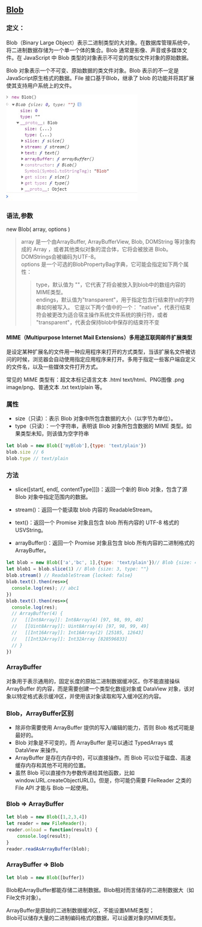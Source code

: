 ## [Blob](https://developer.mozilla.org/zh-CN/docs/Web/API/Blob)

### 定义： 
Blob（Binary Large Object）表示二进制类型的大对象。在数据库管理系统中，将二进制数据存储为一个单一个体的集合。Blob 通常是影像、声音或多媒体文件。在 JavaScript 中 Blob 类型的对象表示不可变的类似文件对象的原始数据。 

Blob 对象表示一个不可变、原始数据的类文件对象。Blob 表示的不一定是JavaScript原生格式的数据。File 接口基于Blob，继承了 blob 的功能并将其扩展使其支持用户系统上的文件。

![Blob](/img/Blob.jpg)

### 语法,参数
new Blob( array, options )
>array 是一个由ArrayBuffer, ArrayBufferView, Blob, DOMString 等对象构成的 Array ，或者其他类似对象的混合体，它将会被放进 Blob。DOMStrings会被编码为UTF-8。  
>options 是一个可选的BlobPropertyBag字典，它可能会指定如下两个属性：
>>type，默认值为 ""，它代表了将会被放入到blob中的数组内容的MIME类型。  
>>endings，默认值为"transparent"，用于指定包含行结束符\n的字符串如何被写入。 它是以下两个值中的一个： "native"，代表行结束符会被更改为适合宿主操作系统文件系统的换行符，或者 "transparent"，代表会保持blob中保存的结束符不变 

#### MIME（Multipurpose Internet Mail Extensions）多用途互联网邮件扩展类型
是设定某种扩展名的文件用一种应用程序来打开的方式类型，当该扩展名文件被访问的时候，浏览器会自动使用指定应用程序来打开。多用于指定一些客户端自定义的文件名，以及一些媒体文件打开方式。

常见的 MIME 类型有：超文本标记语言文本 .html text/html、PNG图像 .png image/png、普通文本 .txt text/plain 等。



### 属性

* size（只读）：表示 Blob 对象中所包含数据的大小（以字节为单位）。  
* type（只读）：一个字符串，表明该 Blob 对象所包含数据的 MIME 类型。如果类型未知，则该值为空字符串

```js
let blob = new Blob(['myBlob'],{type: 'text/plain'})
blob.size // 6
blob.type // text/plain

```


### 方法
* slice([start[, end[, contentType]]])：返回一个新的 Blob 对象，包含了源 Blob 对象中指定范围内的数据。

* stream()：返回一个能读取 blob 内容的 ReadableStream。

* text()：返回一个 Promise 对象且包含 blob 所有内容的 UTF-8 格式的 USVString。

* arrayBuffer()：返回一个 Promise 对象且包含 blob 所有内容的二进制格式的 ArrayBuffer。

```js
let blob = new Blob(['a','bc', 1],{type: 'text/plain'})// Blob {size: 4, type: "text/plain"}
let blob1 = blob.slice(1) // Blob {size: 3, type: ""}
blob.stream() // ReadableStream {locked: false}
blob.text().then(res=>{
  console.log(res); // abc1
})
blob.text().then(res=>{
  console.log(res);
  // ArrayBuffer(4) {
  //   [[Int8Array]]: Int8Array(4) [97, 98, 99, 49]
  //   [[Uint8Array]]: Uint8Array(4) [97, 98, 99, 49]
  //   [[Int16Array]]: Int16Array(2) [25185, 12643]
  //   [[Int32Array]]: Int32Array [828596833]
  // }
})
```


### ArrayBuffer

对象用于表示通用的，固定长度的原始二进制数据缓冲区。你不能直接操纵 ArrayBuffer 的内容，而是需要创建一个类型化数组对象或 DataView 对象，该对象以特定格式表示缓冲区，并使用该对象读取和写入缓冲区的内容。

### Blob，ArrayBuffer区别
* 除非你需要使用 ArrayBuffer 提供的写入/编辑的能力，否则 Blob 格式可能是最好的。
* Blob 对象是不可变的，而 ArrayBuffer 是可以通过 TypedArrays 或 DataView 来操作。
* ArrayBuffer 是存在内存中的，可以直接操作。而 Blob 可以位于磁盘、高速缓存内存和其他不可用的位置。
* 虽然 Blob 可以直接作为参数传递给其他函数，比如 window.URL.createObjectURL()。但是，你可能仍需要 FileReader 之类的 File API 才能与 Blob 一起使用。

###  Blob => ArrayBuffer
```js
let blob = new Blob([1,2,3,4])
let reader = new FileReader();
reader.onload = function(result) {
    console.log(result);
}
reader.readAsArrayBuffer(blob);
```

###  ArrayBuffer => Blob
```js
let blob = new Blob([buffer])
```

Blob和ArrayBuffer都能存储二进制数据。Blob相对而言储存的二进制数据大（如File文件对象）。

ArrayBuffer是原始的二进制数据缓冲区，不能设置MIME类型；  
Blob可以储存大量的二进制编码格式的数据，可以设置对象的MIME类型。